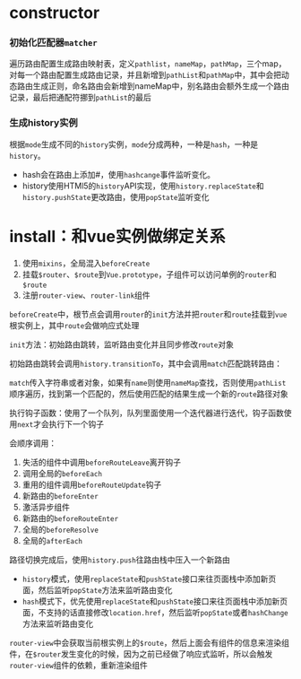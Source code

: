 # constructor
### 初始化匹配器`matcher`
遍历路由配置生成路由映射表，定义`pathlist`，`nameMap`，`pathMap`，三个map，对每一个路由配置生成路由记录，并且新增到`pathList`和`pathMap`中，其中会把动态路由生成正则，命名路由会新增到nameMap中，别名路由会额外生成一个路由记录，最后把通配符挪到`pathList`的最后
### 生成history实例
根据`mode`生成不同的`history`实例，`mode`分成两种，一种是`hash`，一种是`history`。
- hash会在路由上添加#，使用`hashcange`事件监听变化。
- history使用HTMl5的`history`API实现，使用`history.replaceState`和`history.pushState`更改路由，使用`popState`监听变化

# install：和vue实例做绑定关系
1. 使用`mixins`，全局混入`beforeCreate`
2. 挂载`$router`、`$route`到`Vue.prototype`，子组件可以访问单例的`router`和`$route`
3. 注册`router-view`、`router-link`组件

`beforeCreate`中，根节点会调用`router`的`init`方法并把`router`和`route`挂载到`vue`根实例上，其中`route`会做响应式处理

`init`方法：初始路由跳转，监听路由变化并且同步修改`route`对象

初始路由跳转会调用`history.transitionTo`，其中会调用`match`匹配跳转路由：

`match`传入字符串或者对象，如果有`name`则使用`nameMap`查找，否则使用`pathList`顺序遍历，找到第一个匹配的，然后使用匹配的结果生成一个新的`route`路径对象

执行钩子函数：使用了一个队列，队列里面使用一个迭代器进行迭代，钩子函数使用`next`才会执行下一个钩子

会顺序调用：
1. 失活的组件中调用`beforeRouteLeave`离开钩子
2. 调用全局的`beforeEach`
3. 重用的组件调用`beforeRouteUpdate`钩子
4. 新路由的`beforeEnter`
5. 激活异步组件
6. 新路由的`beforeRouteEnter`
7. 全局的`beforeResolve`
8. 全局的`afterEach`

路径切换完成后，使用`history.push`往路由栈中压入一个新路由
- `history`模式，使用`replaceState`和`pushState`接口来往页面栈中添加新页面，然后监听`popState`方法来监听路由变化
- `hash`模式下，优先使用`replaceState`和`pushState`接口来往页面栈中添加新页面，不支持的话直接修改`location.href`，然后监听`popState`或者`hashChange`方法来监听路由变化

`router-view`中会获取当前根实例上的`$route`，然后上面会有组件的信息来渲染组件，在`$router`发生变化的时候，因为之前已经做了响应式监听，所以会触发`router-view`组件的依赖，重新渲染组件


